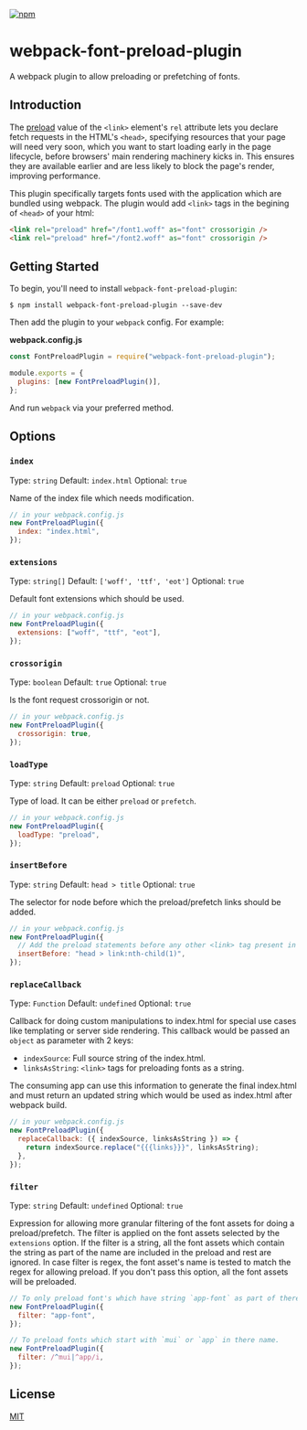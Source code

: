 [![npm][npm]][npm-url]

# webpack-font-preload-plugin

A webpack plugin to allow preloading or prefetching of fonts.

## Introduction

The [preload](https://developer.mozilla.org/en-US/docs/Web/HTML/Preloading_content) value of the `<link>` element's `rel` attribute lets you declare fetch requests in the HTML's `<head>`, specifying resources that your page will need very soon, which you want to start loading early in the page lifecycle, before browsers' main rendering machinery kicks in. This ensures they are available earlier and are less likely to block the page's render, improving performance.

This plugin specifically targets fonts used with the application which are bundled using webpack. The plugin would add `<link>` tags in the begining of `<head>` of your html:

```html
<link rel="preload" href="/font1.woff" as="font" crossorigin />
<link rel="preload" href="/font2.woff" as="font" crossorigin />
```

## Getting Started

To begin, you'll need to install `webpack-font-preload-plugin`:

```console
$ npm install webpack-font-preload-plugin --save-dev
```

Then add the plugin to your `webpack` config. For example:

**webpack.config.js**

```js
const FontPreloadPlugin = require("webpack-font-preload-plugin");

module.exports = {
  plugins: [new FontPreloadPlugin()],
};
```

And run `webpack` via your preferred method.

## Options

### `index`

Type: `string`
Default: `index.html`
Optional: `true`

Name of the index file which needs modification.

```js
// in your webpack.config.js
new FontPreloadPlugin({
  index: "index.html",
});
```

### `extensions`

Type: `string[]`
Default: `['woff', 'ttf', 'eot']`
Optional: `true`

Default font extensions which should be used.

```js
// in your webpack.config.js
new FontPreloadPlugin({
  extensions: ["woff", "ttf", "eot"],
});
```

### `crossorigin`

Type: `boolean`
Default: `true`
Optional: `true`

Is the font request crossorigin or not.

```js
// in your webpack.config.js
new FontPreloadPlugin({
  crossorigin: true,
});
```

### `loadType`

Type: `string`
Default: `preload`
Optional: `true`

Type of load. It can be either `preload` or `prefetch`.

```js
// in your webpack.config.js
new FontPreloadPlugin({
  loadType: "preload",
});
```

### `insertBefore`

Type: `string`
Default: `head > title`
Optional: `true`

The selector for node before which the preload/prefetch links should be added.

```js
// in your webpack.config.js
new FontPreloadPlugin({
  // Add the preload statements before any other <link> tag present in html
  insertBefore: "head > link:nth-child(1)",
});
```

### `replaceCallback`

Type: `Function`
Default: `undefined`
Optional: `true`

Callback for doing custom manipulations to index.html for special use cases like templating or server side rendering. This callback would be passed an `object` as parameter with 2 keys:

- `indexSource`: Full source string of the index.html.
- `linksAsString`: `<link>` tags for preloading fonts as a string.

The consuming app can use this information to generate the final index.html
and must return an updated string which would be used as index.html after
webpack build.

```js
// in your webpack.config.js
new FontPreloadPlugin({
  replaceCallback: ({ indexSource, linksAsString }) => {
    return indexSource.replace("{{{links}}}", linksAsString);
  },
});
```

### `filter`

Type: `string`
Default: `undefined`
Optional: `true`

Expression for allowing more granular filtering of the font assets for doing a preload/prefetch. The filter is applied on the font assets selected by the `extensions` option. If the filter is a string, all the font assets which contain the string as part of the name are included in the preload and rest are ignored. In case filter is regex, the font asset's name is tested to match the regex for allowing preload. If you don't pass this option, all the font assets will be preloaded.

```js
// To only preload font's which have string `app-font` as part of there name.
new FontPreloadPlugin({
  filter: "app-font",
});

// To preload fonts which start with `mui` or `app` in there name.
new FontPreloadPlugin({
  filter: /^mui|^app/i,
});
```

## License

[MIT](./LICENSE)

[npm]: https://img.shields.io/npm/v/webpack-font-preload-plugin
[npm-url]: https://npmjs.com/package/webpack-font-preload-plugin
